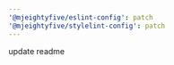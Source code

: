 ```yaml
---
'@mjeightyfive/eslint-config': patch
'@mjeightyfive/stylelint-config': patch
---
```


update readme

